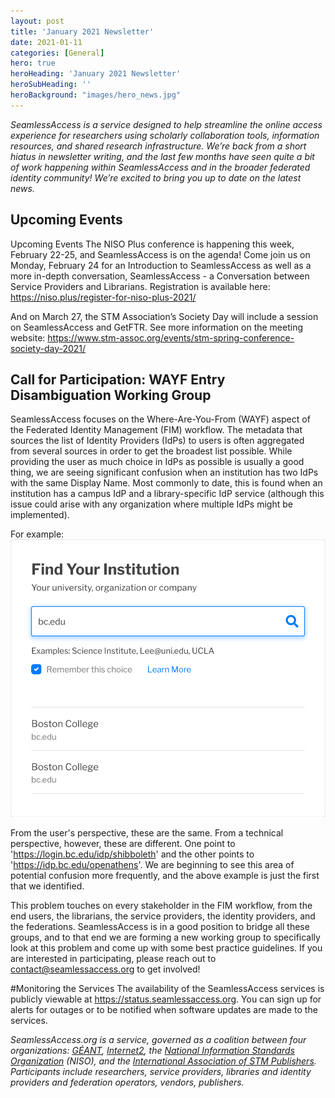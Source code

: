 ```yaml
---
layout: post
title: 'January 2021 Newsletter'
date: 2021-01-11
categories: [General]
hero: true
heroHeading: 'January 2021 Newsletter'
heroSubHeading: ''
heroBackground: "images/hero_news.jpg"
---
```


_SeamlessAccess is a service designed to help streamline the online access experience for researchers using scholarly collaboration tools, information resources, and shared research infrastructure. We’re back from a short hiatus in newsletter writing, and the last few months have seen quite a bit of work happening within SeamlessAccess and in the broader federated identity community! We’re excited to bring you up to date on the latest news._

## Upcoming Events
Upcoming Events
The NISO Plus conference is happening this week, February 22-25, and SeamlessAccess is on the agenda! Come join us on Monday, February 24 for an Introduction to SeamlessAccess as well as a more in-depth conversation, SeamlessAccess - a Conversation between Service Providers and Librarians. 
Registration is available here: <https://niso.plus/register-for-niso-plus-2021/> 

And on March 27, the STM Association’s Society Day will include a session on SeamlessAccess and GetFTR. See more information on the meeting website: <https://www.stm-assoc.org/events/stm-spring-conference-society-day-2021/> 

## Call for Participation: WAYF Entry Disambiguation Working Group
SeamlessAccess focuses on the Where-Are-You-From (WAYF) aspect of the Federated Identity Management (FIM) workflow. The metadata that sources the list of Identity Providers (IdPs) to users is often aggregated from several sources in order to get the broadest list possible. While providing the user as much choice in IdPs as possible is usually a good thing, we are seeing significant confusion when an institution has two IdPs with the same Display Name. Most commonly to date, this is found when an institution has a campus IdP and a library-specific IdP service (although this issue could arise with any organization where multiple IdPs might be implemented).

For example:
![](WAYF-disambiguation-example.png)


From the user's perspective, these are the same. From a technical perspective, however, these are different. One point to 'https://login.bc.edu/idp/shibboleth' and the other points to 'https://idp.bc.edu/openathens'. We are beginning to see this area of potential confusion more frequently, and the above example is just the first that we identified. 

This problem touches on every stakeholder in the FIM workflow, from the end users, the librarians, the service providers, the identity providers, and the federations. SeamlessAccess is in a good position to bridge all these groups, and to that end we are forming a new working group to specifically look at this problem and come up with some best practice guidelines. If you are interested in participating, please reach out to contact@seamlessaccess.org to get involved!


#Monitoring the Services
The availability of the SeamlessAccess services is publicly viewable at <https://status.seamlessaccess.org>. You can sign up for alerts for outages or to be notified when software updates are made to the services.


_SeamlessAccess.org is a service, governed as a coalition between four organizations: [GÉANT](https://geant.org), [Internet2](https://internet2.edu), the [National Information Standards Organization](https://niso.org) (NISO), and the [International Association of STM Publishers](https://stm-assoc.org). Participants include researchers, service providers, libraries and identity providers and federation operators, vendors, publishers._

